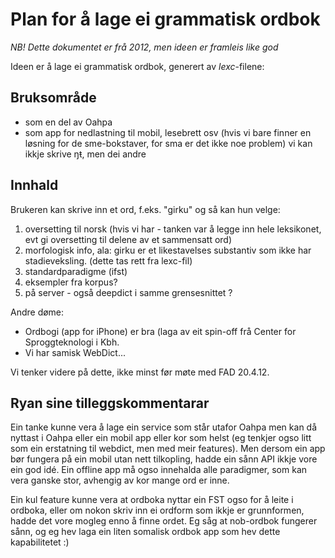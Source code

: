 # Plan for å lage ei grammatisk ordbok

_NB! Dette dokumentet er frå 2012, men ideen er framleis like god_

Ideen er å lage ei grammatisk ordbok, generert av _lexc_-filene:

## Bruksområde

- som en del av Oahpa
- som app for nedlastning til mobil, lesebrett osv (hvis vi bare finner en løsning for de sme-bokstaver, for sma er det ikke noe problem) vi kan ikkje skrive ŋŧ, men dei andre

## Innhald

Brukeren kan skrive inn et ord, f.eks. "girku" og så kan hun velge:

1. oversetting til norsk (hvis vi har - tanken var å legge inn hele leksikonet, evt gi oversetting til delene av et sammensatt ord)
1. morfologisk info, ala: girku er et likestavelses substantiv som ikke har stadieveksling. (dette tas rett fra lexc-fil)
1. standardparadigme (ifst)
1. eksempler fra korpus?
1. på server - også deepdict i samme grensesnittet ?

Andre døme:

- Ordbogi (app for iPhone) er bra (laga av eit spin-off frå Center for Sproggteknologi i Kbh.
- Vi har samisk WebDict...

Vi tenker videre på dette, ikke minst før møte med FAD 20.4.12.

## Ryan sine tilleggskommentarar

Ein tanke kunne vera å lage ein service som står utafor Oahpa men kan då nyttast i Oahpa eller ein mobil app eller kor som helst (eg tenkjer ogso litt som ein erstatning til webdict, men med meir features). Men dersom ein app bør fungera på ein mobil utan nett tilkopling, hadde ein sånn API ikkje vore ein god idé. Ein offline app må ogso innehalda alle paradigmer, som kan vera ganske stor, avhengig av kor mange ord er inne.

Ein kul feature kunne vera at ordboka nyttar ein FST ogso for å leite i ordboka, eller om nokon skriv inn ei ordform som ikkje er grunnformen, hadde det vore mogleg enno å finne ordet. Eg såg at nob-ordbok fungerer sånn, og eg hev laga ein liten somalisk ordbok app som hev dette kapabilitetet :)
